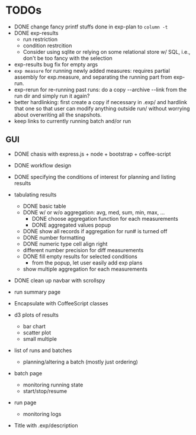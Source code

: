 # TODOs
* DONE change fancy printf stuffs done in exp-plan to `column -t`
* DONE exp-results
    * run restriction
    * condition restrcition
    * Consider using sqlite or relying on some relational store w/ SQL, i.e., don't be too fancy with the selection
* exp-results bug fix for empty args
* `exp measure` for running newly added measures: requires partial assembly for exp.measure, and separating the running part from exp-run.
* exp-rerun for re-running past runs: do a copy --archive --link from the run dir and simply run it again?
* better hardlinking: first create a copy if necessary in .exp/ and hardlink that one so that user can modify anything outside run/ without worrying about overwriting all the snapshots.
* keep links to currently running batch and/or run

## GUI
* DONE chasis with express.js + node + bootstrap + coffee-script
* DONE workflow design

* DONE specifying the conditions of interest for planning and listing results
* tabulating results
    * DONE basic table
    * DONE w/ or w/o aggregation: avg, med, sum, min, max, ...
        * DONE choose aggregation function for each measurements
        * DONE aggregated values popup
    * DONE show all records if aggregation for run# is turned off
    * DONE number formatting
    * DONE numeric type cell align right
    * different number precision for diff measurements
    * DONE fill empty results for selected conditions
        * from the popup, let user easily add exp plans
    * show multiple aggregation for each measurements
* DONE clean up navbar with scrollspy
* run summary page
* Encapsulate with CoffeeScript classes
* d3 plots of results
    * bar chart
    * scatter plot
    * small multiple
* list of runs and batches
    * planning/altering a batch (mostly just ordering)
* batch page
    * monitoring running state
    * start/stop/resume
* run page
    * monitoring logs

* Title with .exp/description

<!--
vim:undofile
map <D-CR>  <C-\><C-N>:!make -C ~/2012/Projects/ExpKit install PREFIX=~<CR>:!cd ~/2012/Study/Giraph-vs-Socialite/graph-benchmarks; exp gui stop; exp gui start &<CR>
-->
